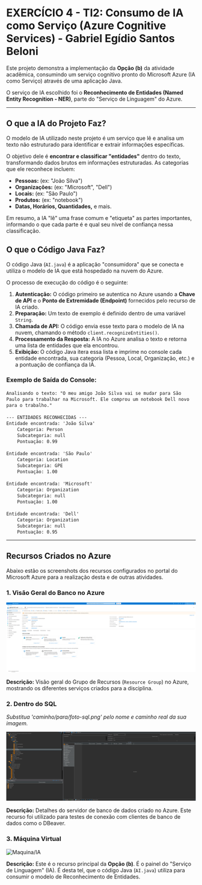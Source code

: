 # EXERCÍCIO 4 - TI2: Consumo de IA como Serviço (Azure Cognitive Services) - Gabriel Egídio Santos Beloni

Este projeto demonstra a implementação da **Opção (b)** da atividade acadêmica, consumindo um serviço cognitivo pronto do Microsoft Azure (IA como Serviço) através de uma aplicação Java.

O serviço de IA escolhido foi o **Reconhecimento de Entidades (Named Entity Recognition - NER)**, parte do "Serviço de Linguagem" do Azure.

---

## O que a IA do Projeto Faz?

O modelo de IA utilizado neste projeto é um serviço que lê e analisa um texto não estruturado para identificar e extrair informações específicas.

O objetivo dele é **encontrar e classificar "entidades"** dentro do texto, transformando dados brutos em informações estruturadas. As categorias que ele reconhece incluem:

* **Pessoas:** (ex: "João Silva")
* **Organizações:** (ex: "Microsoft", "Dell")
* **Locais:** (ex: "São Paulo")
* **Produtos:** (ex: "notebook")
* **Datas, Horários, Quantidades,** e mais.

Em resumo, a IA "lê" uma frase comum e "etiqueta" as partes importantes, informando o que cada parte é e qual seu nível de confiança nessa classificação.

## O que o Código Java Faz?

O código Java (`AI.java`) é a aplicação "consumidora" que se conecta e utiliza o modelo de IA que está hospedado na nuvem do Azure.

O processo de execução do código é o seguinte:

1.  **Autenticação:** O código primeiro se autentica no Azure usando a **Chave de API** e o **Ponto de Extremidade (Endpoint)** fornecidos pelo recurso de IA criado.
2.  **Preparação:** Um texto de exemplo é definido dentro de uma variável `String`.
3.  **Chamada de API:** O código envia esse texto para o modelo de IA na nuvem, chamando o método `client.recognizeEntities()`.
4.  **Processamento da Resposta:** A IA no Azure analisa o texto e retorna uma lista de entidades que ela encontrou.
5.  **Exibição:** O código Java itera essa lista e imprime no console cada entidade encontrada, sua categoria (Pessoa, Local, Organização, etc.) e a pontuação de confiança da IA.

### Exemplo de Saída do Console:

```text
Analisando o texto: "O meu amigo João Silva vai se mudar para São Paulo para trabalhar na Microsoft. Ele comprou um notebook Dell novo para o trabalho."

--- ENTIDADES RECONHECIDAS ---
Entidade encontrada: 'João Silva'
	Categoria: Person
	Subcategoria: null
	Pontuação: 0.99

Entidade encontrada: 'São Paulo'
	Categoria: Location
	Subcategoria: GPE
	Pontuação: 1.00

Entidade encontrada: 'Microsoft'
	Categoria: Organization
	Subcategoria: null
	Pontuação: 1.00

Entidade encontrada: 'Dell'
	Categoria: Organization
	Subcategoria: null
	Pontuação: 0.95

```

---

## Recursos Criados no Azure

Abaixo estão os screenshots dos recursos configurados no portal do Microsoft Azure para a realização desta e de outras atividades.

### 1. Visão Geral do Banco no Azure

![Banco de dados Azure](azure.png)

**Descrição:** Visão geral do Grupo de Recursos (`Resource Group`) no Azure, mostrando os diferentes serviços criados para a disciplina.

### 2. Dentro do SQL

*Substitua 'caminho/para/foto-sql.png' pelo nome e caminho real da sua imagem.*

![SQL](sql.png)

**Descrição:** Detalhes do servidor de banco de dados criado no Azure. Este recurso foi utilizado para testes de conexão com clientes de banco de dados como o DBeaver.

### 3. Máquina Virtual

![Maquina/IA](machine.png)

**Descrição:** Este é o recurso principal da **Opção (b)**. É o painel do "Serviço de Linguagem" (IA). É desta tel, que o código Java (`AI.java`) utiliza para consumir o modelo de Reconhecimento de Entidades.
